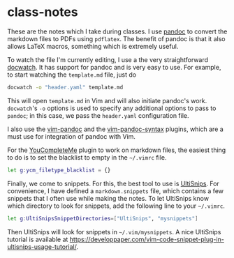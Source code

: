 # class-notes
These are the notes which I take during classes. I use [pandoc](https://pandoc.org/) to convert the markdown files to PDFs using `pdflatex`. The benefit of pandoc is that it also allows LaTeX macros, something which is extremely useful.

To watch the file I'm currently editing, I use a the very straightforward [docwatch](https://github.com/elcorto/docwatch). It has support for pandoc and is very easy to use. For example, to start watching the `template.md` file, just do 
```bash
docwatch -o "header.yaml" template.md
```
This will open `template.md` in Vim and will also initiate pandoc's work. `docwatch`'s `-o` options is used to specify any additional options to pass to `pandoc`; in this case, we pass the `header.yaml` configuration file.

I also use the [vim-pandoc](https://github.com/vim-pandoc/vim-pandoc) and the [vim-pandoc-syntax](https://github.com/vim-pandoc/vim-pandoc-syntax) plugins, which are a must use for integration of pandoc with Vim.

For the [YouCompleteMe](https://github.com/ycm-core/YouCompleteMe) plugin to work on markdown files, the easiest thing to do is to set the blacklist to empty in the `~/.vimrc` file. 

```bash
let g:ycm_filetype_blacklist = {}
```

Finally, we come to snippets. For this, the best tool to use is [UltiSnips](https://github.com/SirVer/ultisnips). For convenience, I have defined a `markdown.snippets` file, which contains a few snippets that I often use while making the notes. To let UltiSnips know which directory to look for snippets, add the following line to your `~/.vimrc`.

```bash
let g:UltiSnipsSnippetDirectories=["UltiSnips", "mysnippets"]
```

Then UltiSnips will look for snippets in `~/.vim/mysnippets`. A nice UltiSnips tutorial is available at https://developpaper.com/vim-code-snippet-plug-in-ultisnips-usage-tutorial/.
